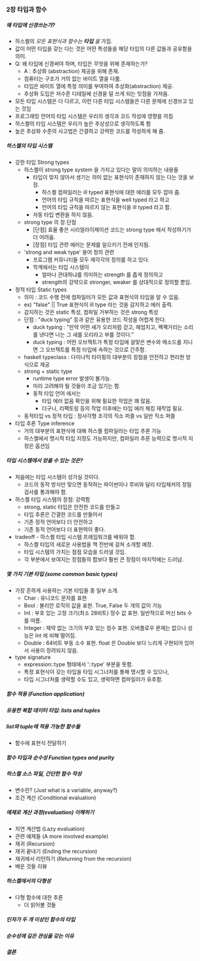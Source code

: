 ### 2장 타입과 함수

##### 왜 **타입**에 신경쓰는가?
- 하스켈의 _모든 표현식과 함수는 **타입** 을_ 가짐.
- 값이 어떤 타입을 갖는 다는 것은 어떤 특성들을 해당 타입의 다른 값들과 공유함을 의미.
- Q: 왜 타입에 신경써야 하며, 타입은 무엇을 위해 존재하는가?
  - A : 추상화 (abstraction) 제공을 위해 존재.
  - 컴퓨터는 구조가 거의 없는 바이트 열을 다룸. 
  - 타입은 바이트 열에 특정 의미를 부여하여 추상화(abstraction) 제공.
  - 추상화 도입은 저수준 디테일에 신경을 덜 쓰게 되는 잇점을 가져옴.
- 모든 타입 시스템은 다 다르고, 이런 다른 타입 시스템들은 다른 문제에 신경쓰고 있는 것임
- 프로그래밍 언어의 타입 시스템은 우리의 생각과 코드 작성에 영향을 끼침
- 하스켈의 타입 시스템은 우리가 높은 추상성으로 생각하도록 함
- 높은 추상화 수준의 사고법은 간결하고 강력한 코드를 작성하게 해 줌.
 
##### 하스켈의 타입 시스템
* 강한 타입 Strong types
  - 하스켈이 strong type system 을 가지고 있다는 말이 의미하는 내용들
    - 타입이 맞지 않아서 생기는 의미 없는 표현식이 존재하지 않는 다는 것을 보장.
      - 하스켈 컴파일러는 ill typed 표현식에 대한 에러를 모두 잡아 줌.
      - 언어의 타입 규칙을 따르는 표현식을 well typed 라고 하고
      - 언어의 타입 규칙을 따르지 않는 표현식을 ill typed 라고 함.
    - 자동 타입 변환을 하지 않음.
  - strong type 의 장.단점
    - [단점] 효율 좋은 시리얼라이제이션 코드는 strong type 에서 작성하기가 더 어려움.
    - [장점] 타입 관련 에러는 문제를 일으키기 전에 인지됨.
  - 'strong and weak type' 용어 정의 관련
    - 프로그램 커뮤니티들 모두 제각각의 정의를 하고 있다. 
    - 학계에서는 타입 시스템이 
      - 얼마나 관대하냐를 의미하는 strength 를 좁게 정의하고 
      - strength의 강약으로 stronger, weaker 를 상대적으로 정의할 뿐임.
* 정적 타입 Static types
  - 의미 : 코드 수행 전에 컴파일러가 모든 값과 표현식의 타입을 알 수 있음.
  - ex) "false" || True 표현식이 ill type 라는 것을 감지하고 에러 출력.
  - 감지하는 것은 static 특성, 컴파일 거부하는 것은 strong 특성
  - 단점 : "duck typing" 등과 같은 유용한 코드 작성을 어렵게 한다.
    - duck typing : "만약 어떤 새가 오리처럼 걷고, 헤엄치고, 꽥꽥거리는 소리를 낸다면 나는 그 새를 오리라고 부를 것이다."
    - duck typing : 어떤 오브젝트가 특정 타입에 걸맞은 변수와 메소드를 지니면 그 오브젝트를 특정 타입에 속하는 것으로 간주함.
  - haskell typeclass : 다이나믹 타이핑의 대부분의 장점을 안전하고 편리한 방식으로 제공
  - strong + static type
    - runtime type error 발생이 불가능.
    - 미리 고려해야 될 것들이 조금 있기는 함.
    - 동적 타입 언어 에서는
      -  타입 에러 없음 확인을 위해 필요한 작업은 꽤 많음.
      -  더구나, 리팩토링 등의 작업 이후에는 타입 에러 체킹 재작업 필요.
  - 동적타입 vs 정적 타입 : 정사각형 조각의 직소 퍼즐 vs 일반 직소 퍼즐
* 타입 추론 Type inference
  - 거의 대부분의 표현식에 대해 하스켈 컴파일러는 타입 추론 가능
  - 하스켈에서 명시적 타입 지정도 가능하지만, 컴파일러 추론 능력으로 명시적 지정은 옵션임

##### 타입 시스템에서 얻을 수 있는 것은?
- 처음에는 타입 시스템이 성가실 것이다.
  - 코드의 동작 방식만 맞으면 동작하는 파이썬이나 루비와 달리 타입체커의 정밀검사를 통과해야 함.
- 하스켈 타입 시스템의 장점: 강력함 
  - strong, static 타입은 안전한 코드를 만들고
  - 타입 추론은 간결한 코드를 만들어서
  - 기존 정적 언어보다 더 안전하고
  - 기존 동적 언어보다 더 표현력이 좋다.
- tradeoff - 하스켈 타입 시스템 프레임워크를 배워야 함.
  - 하스켈 타입의 새로운 사용법을 책 전반에 걸쳐 소개할 예정.
  - 타입 시스템의 가치는 점점 모습을 드러낼 것임.
  - 각 부분에서 보여지는 장점들의 합보다 훨씬 큰 장점이 마지막에는 드러남.

##### 몇 가지 기본 타입 (some common basic types)
- 가장 흔하게 사용하는 기본 타입들 중 일부 소개.
  - Char : 유니코드 문자를 표현
  - Bool : 불리안 로직의 값을 표현. True, False 두 개의 값이 가능
  - Int :  부호 있는 고정 크기(최소 28비트) 정수 값 표현. 일반적으로 머신 bits 수를 따름.
  - Integer : 제약 없는 크기의 부호 있는 정수 표현. 오버플로우 문제는 없으나 성능은 Int 에 비해 떨어짐.
  - Double : 64비트 부동 소수 표현. float 은 Double 보다 느리게 구현되어 있어서 사용이 장려되지 않음.
- type signature
  - expression::type 형태에서 '::type' 부분을 뜻함.
  - 특정 표현식이 갖는 타입을 타입 시그너처를 통해 명시할 수 있으나,
  - 타입 시그너처를 생략할 수도 있고, 생략하면 컴파일러가 유추함.

##### 함수 적용 (Function application)

##### 유용한 복합 데이터 타입: lists and tuples

##### list와 tuple에 적용 가능한 함수들
* 함수에 표현식 전달하기

##### 함수 타입과 순수성 Function types and purity

##### 하스켈 소스 파일, 간단한 함수 작성
* 변수란? (Just what is a variable, anyway?)
* 조건 계산 (Conditional evaluation)

##### 예제로 계산 과정(evaluation) 이해하기
* 지연 계산법 (Lazy evaluation)
* 관련 예제들 (A more involved example)
* 재귀 (Recursion)
* 재귀 끝내기 (Ending the recursion)
* 재귀에서 리턴하기 (Returning from the recursion)
* 배운 것들 리뷰

##### 하스켈에서의 다형성
* 다형 함수에 대한 추론
  * 더 읽어볼 것들

##### 인자가 두 개 이상인 함수의 타입

##### 순수성에 깊은 관심을 갖는 이유

##### 결론
